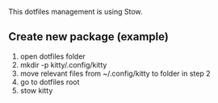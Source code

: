 This dotfiles management is using Stow.

## Create new package (example)

1. open dotfiles folder
2. mkdir -p kitty/.config/kitty
3. move relevant files from ~/.config/kitty to folder in step 2
4. go to dotfiles root
5. stow kitty

